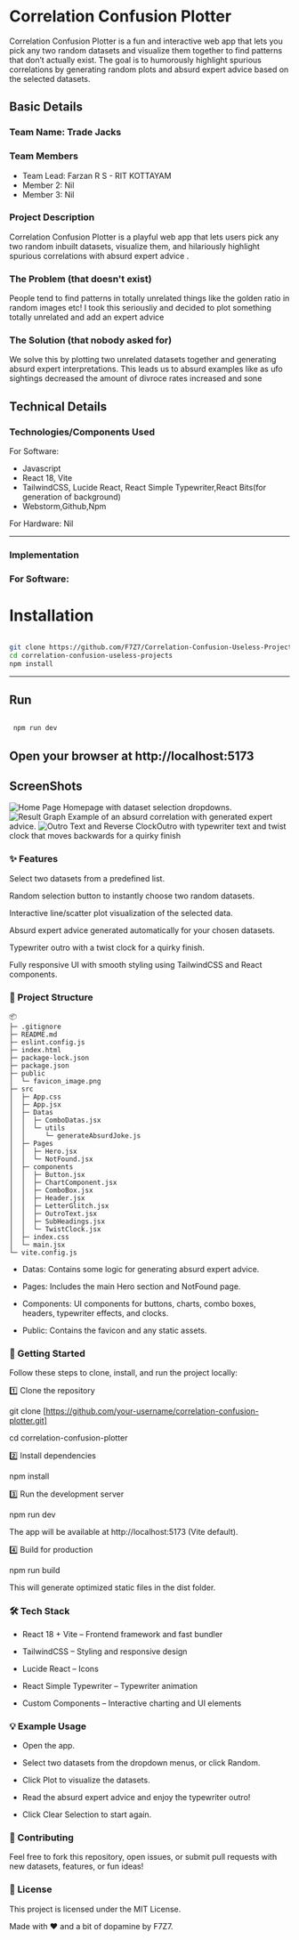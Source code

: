 # Correlation Confusion Plotter

Correlation Confusion Plotter is a fun and interactive web app that lets you pick any two random datasets and visualize them together to find patterns that don’t actually exist. The goal is to humorously highlight spurious correlations by generating random plots and absurd expert advice based on the selected datasets.

## Basic Details
### Team Name: Trade Jacks


### Team Members
- Team Lead: Farzan R S - RIT KOTTAYAM
- Member 2: Nil
- Member 3: Nil

### Project Description
Correlation Confusion Plotter is a playful web app that lets users pick any two random inbuilt datasets, visualize them, and hilariously highlight spurious correlations with absurd expert advice .

### The Problem (that doesn't exist)
People tend to find patterns in totally unrelated things like the golden ratio in random images etc! I took this seriousliy and decided to plot something totally unrelated and add an expert advice

### The Solution (that nobody asked for)
We solve this by plotting two unrelated datasets together and generating absurd expert interpretations. This leads us to absurd examples like as ufo sightings decreased the amount of divroce rates increased and sone

## Technical Details
### Technologies/Components Used
For Software:
- Javascript
- React 18, Vite
- TailwindCSS, Lucide React, React Simple Typewriter,React Bits(for generation of background)
- Webstorm,Github,Npm

For Hardware: Nil

---

### Implementation

### For Software:

# Installation

``` bash

git clone https://github.com/F7Z7/Correlation-Confusion-Useless-Projects-.git
cd correlation-confusion-useless-projects
npm install
````
---
## Run
````bash

 npm run dev
````
Open your browser at http://localhost:5173
---
## ScreenShots
![Home Page](public/Hero_Page.png) Homepage with dataset selection dropdowns.
![Result Graph](public/Result.png) Example of an absurd correlation with generated expert advice.
![Outro Text and Reverse Clock](public/Outro.png)Outro with typewriter text and twist clock that moves backwards for a quirky finish



### ✨ Features

Select two datasets from a predefined list.

Random selection button to instantly choose two random datasets.

Interactive line/scatter plot visualization of the selected data.

Absurd expert advice generated automatically for your chosen datasets.

Typewriter outro with a twist clock for a quirky finish.

Fully responsive UI with smooth styling using TailwindCSS and React components.

### 📂 Project Structure

```
📦 
├─ .gitignore
├─ README.md
├─ eslint.config.js
├─ index.html
├─ package-lock.json
├─ package.json
├─ public
│  └─ favicon_image.png
├─ src
│  ├─ App.css
│  ├─ App.jsx
│  ├─ Datas
│  │  ├─ ComboDatas.jsx
│  │  └─ utils
│  │     └─ generateAbsurdJoke.js
│  ├─ Pages
│  │  ├─ Hero.jsx
│  │  └─ NotFound.jsx
│  ├─ components
│  │  ├─ Button.jsx
│  │  ├─ ChartComponent.jsx
│  │  ├─ ComboBox.jsx
│  │  ├─ Header.jsx
│  │  ├─ LetterGlitch.jsx
│  │  ├─ OutroText.jsx
│  │  ├─ SubHeadings.jsx
│  │  └─ TwistClock.jsx
│  ├─ index.css
│  └─ main.jsx
└─ vite.config.js
```

- Datas: Contains some  logic for generating absurd expert advice.

- Pages: Includes the main Hero section and NotFound page.

- Components: UI components for buttons, charts, combo boxes, headers, typewriter effects, and clocks.

- Public: Contains the favicon and any static assets.

### 🚀 Getting Started

Follow these steps to clone, install, and run the project locally:

1️⃣ Clone the repository

git clone [https://github.com/your-username/correlation-confusion-plotter.git]

cd correlation-confusion-plotter

2️⃣ Install dependencies

npm install

3️⃣ Run the development server

npm run dev

The app will be available at http://localhost:5173 (Vite default).

4️⃣ Build for production

npm run build

This will generate optimized static files in the dist folder.

### 🛠 Tech Stack

- React 18 + Vite – Frontend framework and fast bundler

- TailwindCSS – Styling and responsive design

- Lucide React – Icons

- React Simple Typewriter – Typewriter animation

- Custom Components – Interactive charting and UI elements

### 💡 Example Usage

- Open the app.

- Select two datasets from the dropdown menus, or click Random.

- Click Plot to visualize the datasets.

- Read the absurd expert advice and enjoy the typewriter outro!

- Click Clear Selection to start again.

### 🤝 Contributing

Feel free to fork this repository, open issues, or submit pull requests with new datasets, features, or fun ideas!

### 📜 License

This project is licensed under the MIT License.

Made with ❤️ and a bit of dopamine by F7Z7.

